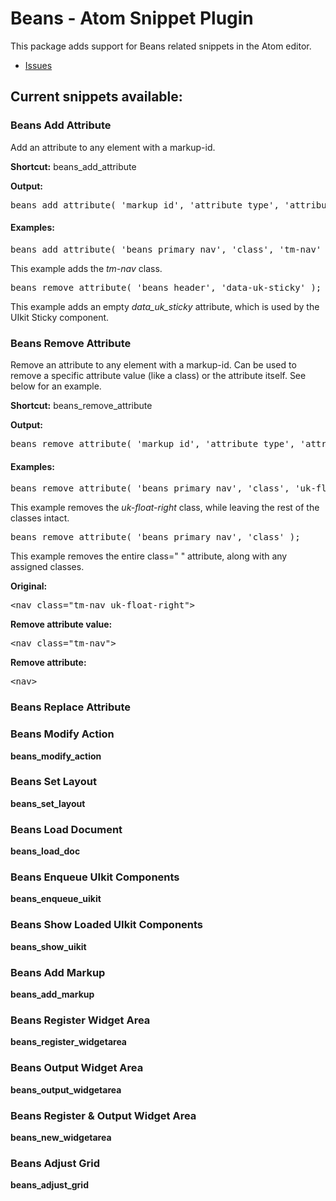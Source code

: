 Beans - Atom Snippet Plugin
====================

This package adds support for Beans related snippets in the Atom editor.

* [Issues](https://github.com/ThemeButler/beans-snippets-for-atom/issues)


## Current snippets available:

### Beans Add Attribute

Add an attribute to any element with a markup-id.

**Shortcut:** beans_add_attribute

**Output:**

<pre>beans_add_attribute( 'markup_id', 'attribute_type', 'attribute' );</pre>

#### Examples:

<pre>beans_add_attribute( 'beans_primary_nav', 'class', 'tm-nav' );</pre>

This example adds the _tm-nav_ class.

<pre>beans_remove_attribute( 'beans_header', 'data-uk-sticky' );</pre>

This example adds an empty _data_uk_sticky_ attribute, which is used by the UIkit Sticky component.

### Beans Remove Attribute

Remove an attribute to any element with a markup-id. Can be used to remove a specific attribute value (like a class) or the attribute itself. See below for an example.

**Shortcut:** beans_remove_attribute

**Output:**

<pre>beans_remove_attribute( 'markup_id', 'attribute_type', 'attribute' );</pre>

#### Examples:

<pre>beans_remove_attribute( 'beans_primary_nav', 'class', 'uk-float-right' );</pre>

This example removes the _uk-float-right_ class, while leaving the rest of the classes intact.

<pre>beans_remove_attribute( 'beans_primary_nav', 'class' );</pre>

This example removes the entire class=" " attribute, along with any assigned classes.

**Original:**

<pre>&lt;nav class=&quot;tm-nav uk-float-right&quot;&gt;</pre>

**Remove attribute value:**

<pre>&lt;nav class=&quot;tm-nav&quot;&gt;</pre>

**Remove attribute:**

<pre>&lt;nav&gt;</pre>

### Beans Replace Attribute

### Beans Modify Action
**beans_modify_action**

### Beans Set Layout
**beans_set_layout**

### Beans Load Document
**beans_load_doc**

### Beans Enqueue UIkit Components
**beans_enqueue_uikit**

### Beans Show Loaded UIkit Components
**beans_show_uikit**

### Beans Add Markup
**beans_add_markup**

### Beans Register Widget Area
**beans_register_widgetarea**

### Beans Output Widget Area
**beans_output_widgetarea**

### Beans Register &amp; Output Widget Area
**beans_new_widgetarea**

### Beans Adjust Grid
**beans_adjust_grid**
